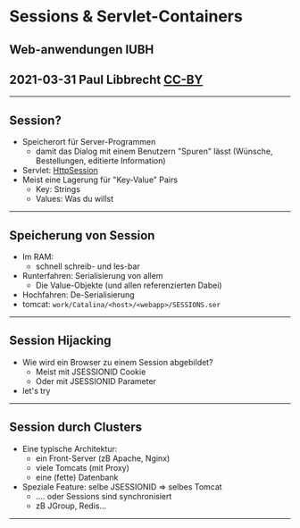 # Sessions & Servlet-Containers

## Web-anwendungen IUBH
## 2021-03-31 Paul Libbrecht [CC-BY](https://creativecommons.org/licenses/by/4.0/) 

--- 

## Session?

* Speicherort für Server-Programmen
	* damit das Dialog mit einem Benutzern "Spuren" lässt (Wünsche, Bestellungen, editierte Information)
* Servlet: [HttpSession](https://docs.oracle.com/javaee/6/api/javax/servlet/http/HttpSession.html)
* Meist eine Lagerung für "Key-Value" Pairs
	* Key: Strings
	* Values: Was du willst
--- 

## Speicherung von Session

* Im RAM:
	* schnell schreib- und les-bar
* Runterfahren: Serialisierung von allem
	* Die Value-Objekte (und allen referenzierten Dabei)
* Hochfahren: De-Serialisierung
* tomcat: `work/Catalina/<host>/<webapp>/SESSIONS.ser`

--- 
## Session Hijacking

* Wie wird ein Browser zu einem Session abgebildet?
	* Meist mit JSESSIONID Cookie
	* Oder mit JSESSIONID Parameter
* let's try

---

## Session durch Clusters

* Eine typische Architektur:
	* ein Front-Server (zB Apache, Nginx)
	* viele Tomcats (mit Proxy)
	* eine (fette) Datenbank
* Speziale Feature: selbe JSESSIONID => selbes Tomcat
	* .... oder Sessions sind synchronisiert
	* zB JGroup, Redis...

---

